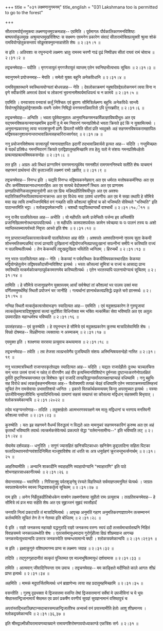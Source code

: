 +++
title = "०३१ लक्ष्मणानुगमनम्"
title_english = "031 Lakshmana too is permitted to go to the forest"

+++


सीतारामयोर्वृत्तमुक्त्वा लक्ष्मणवृत्तमुपक्रमन्नाह-- एवमिति । पूर्वमागतः
पौर्वकालिकागमनविशिष्टः बाष्पपर्याकुलमुखः अश्रुव्याप्तमुखविशिष्टः स
सक्ष्मणः एवमनेन प्रकारेण संवादं सीतारामोक्तिप्रत्युक्ती श्रुत्वा शोकं
रामवियोगहेतुकसन्तापं सोढुमशक्नुवन्सन्नासेति शेषः  ॥  २।३१।१  ॥   

  

स इति । अतियशाः स रघुनन्दनो लक्ष्मणः भ्रातुः रामस्य चरणौ गाढं दृढं
निष्पीड्य सीतां राघवं रामं चोवाच  ॥  २।३१।२  ॥   

  

तद्वचनमेवाह-- यदीति । मृगगजायुतं मृगगजैरायुतं व्याप्तम् एतेन
स्वनिष्ठभीत्यभावः सूचितः  ॥  २।३१।३  ॥   

  

स्वानुगमने प्रयोजनमाह-- मेयति । समेतो युक्तः बहूनि अनेकविधानि  ॥  २।३१।४
 ॥   

  

रामवियुक्तस्थाने स्वस्थित्ययोग्यतां बोधयन्नाह-- नेति । देवलोकाक्रमणं
नहुषादिवद्देवलोकगमनं त्वया विना न वृणे स्वीकरोमि अमरत्वं देवत्वं च
लोकानां भुवनानामैश्वर्यमाधिपत्यं च न कामये  ॥  २।३१।५  ॥   

  

एवमिति । वनवासाय वनवासं कर्तुं निश्चितः एवं ब्रुवाणः सौमित्रिर्लक्ष्मणः
बहुभिः अनेकविधैः सान्त्वैः वियोगश्रुतिहेतुकोद्वेगशामकैः वचनैः रामेण
निषिद्धो वनगमनान्निवारितो ऽपि पुनरब्रवीत्  ॥  २।३१।६  ॥   

  

तद्वचनमेवाह-- अन्विति । भवता पूर्वमेवानुज्ञातः
आनुमानिकगमनकर्मिकाज्ञाविषयीभूतः अत एव यद्गमनविषकयत्नवानहमस्मि इदानीं तु
मे मम निवारणं गमनप्रतिषेधो भवता क्रियते इदं किं न युक्तमित्यर्थः ।
अनुमानप्रकारस्तु त्वया भरतशत्रुघ्नौ प्राणैः प्रियतरौ ममेति सीतां प्रति
भवदुक्तेः अहं सहगमनविषयकरामज्ञापितः
मद्विषयकानुशासनान्तराभावान्नित्यसहचारिराजवर्गवत्  ॥  २।३१।७  ॥   

  

ननु प्रयोजनविशेषस्य सत्त्वात्पूर्वं गमनायाज्ञापितः इदानीं
तदभावान्निवार्यसे इत्यत आह-- यदिति । गन्तुमिच्छतः मे यदर्थं प्रतिषेधः
गमननिवारणं क्रियते एतद्विज्ञातुमहमिच्छामि तत्र हेतुः यतो मे संशयः
गमनप्रतिषेधहेतोः प्राबल्याप्राबल्यविषयकसन्देहः  ॥  २।३१।८  ॥   

  

तत इति । अग्रतः अग्रे स्थितं प्राग्गामिनं रामगमनात्पूर्वमेव गमनशीलं
रामगमननिश्चये सतीति शेषः याचमानं सहगमनं प्रार्थयन्तं धीरं कृताञ्जलिं
लक्ष्मणं रामो ऽब्रवीत्  ॥  २।३१।९  ॥   

  

तद्वचनमेवाह-- स्निग्ध इति । यद्यपि स्निग्धः मद्विषयकस्नेहवान् अत एव
धर्मरतः मत्तोषककर्मनिष्ठः अत एव धीरः कर्मविषयकानवधानतारहितः अत एव सत्पथे
वेदोक्तमार्गे स्थितः अत एव प्राणसमः प्राणप्रतियोगिकसादृश्यानुयोगी अत एव
प्रियः मन्निष्ठप्रीतिविषयीभूतः अत एव अवश्यः
मदतिरिक्तनिरूपितवश्यत्वानाक्रान्तः अत एव विधेयः मया ऽवश्यं धारणीयः अत एव
मे सखा तथापि हे सौमित्रे मया सह त्वयि तन्मज्जिगमिषितं वनं गच्छति सति
कौशल्यां सुमित्रां च को भजिष्यति सेविष्यते "भरिष्यति" इति पाठान्तरमिति
भट्टाः । श्लोकद्वयमेकान्वयि । चशब्दौ यद्यपितथाप्यर्थौ वाश्चार्थे  ॥ 
२।३१।१०,े११  ॥   

  

ननु राजैव पालयितेत्यत आह-- अभीति । यो महीपतिः कामैः प्रजेप्सितैः पर्जन्य
इव अभिवर्षति प्रजानिखिलमनोरथान्प्रापयदित्यर्थः । स महीपतिः
कामपाशपर्यस्तः कामेन स्वेच्छया यः पः पालनं तस्य यः अशो
व्याप्तिस्तस्मात्पर्यस्तो निवृत्तः आस्ते इति शेषः  ॥  २।३१।१२  ॥   

  

ननु प्राप्तराज्याधिकारत्वात्केकयी पालयितेत्यत आह सेति । अश्वपतेः
अश्वपतिनाम्नो नृपस्य सुता केकयी शोभनमतिसम्पन्नमिदं राज्यं प्राप्यापि
दुःखितानां मद्वियोगजनितप्राप्तदुःखानां सपत्नीनां समीपे न करिष्यति राज्यं
न पालयिष्यतीत्यर्थः । तेन केकय्यपि तद्दुःखदुःखिता भवितेति ध्वनितम् ।
हिरप्यर्थे  ॥  २।३१।१३  ॥   

  

ननु भरतः पालयितेत्यत आह-- नेति । केकय्यां न पर्यवस्थितः
केकयीविषयकास्थारहितः केकय्या मद्वियोगहेतुत्वेन तद्विषयकौदासीन्यविशिष्ट
इत्यर्थः । भरतः कौसल्यां सुमित्रां च राज्यं च आसाद्य प्राप्य स्मरिष्यति
मत्कर्मकोत्कण्ठापूर्वकस्मरणमेव करिष्यतीत्यर्थः । एतेन भरतस्यापि
पालनायोग्यत्वं सूचितम्  ॥  २।३१।१४  ॥   

  

तामिति । हे सौमित्रे राजानुग्रहणेन युक्तस्त्वम् आर्यां सर्वश्रेष्ठां तां
कौशल्यां भर पालय उक्तं मया वर्णितममुमर्थमिहं स्थितौ प्रयोजनं चर जानीहि ।
गत्यर्थानां ज्ञानार्थकत्वप्रसिद्धेः प्रकृते चरो ज्ञानमर्थः  ॥  २।३१।१५
 ॥   

  

नन्विह स्थितौ मत्कर्तृकत्वत्सेवाभङ्गः स्यादित्यत आह-- एवमिति । एवं
मदुक्तप्रकारेण ते गुरुपूजायां त्वत्कर्तृकमात्रादिशुश्रूषायां सत्यां
सुदर्शिता विधिनोक्ता मम भक्तिः मत्कर्मिका सेवा भविष्यति अत एव अतुलः
उपमारहितः महान्धर्मश्च भविष्यति  ॥  २।३१।१६  ॥   

  

उपसंहरन्नाह-- एवं कुरुष्वेति । हे रघुनन्दन हे सौमित्रे एवं
मदुक्तप्रकारेण कुरुष्व मात्रादिसेवामिति शेषः । विपक्षे दोषमाह--
विप्रहीणायाः त्यक्तायाः न अस्माकम्  ॥  २।३१।१७  ॥   

  

एवमुक्त इति । श्लक्ष्णया सरसया प्रत्युवाच कथयामास  ॥  २।३१।१८  ॥   

  

तद्वचनमेवाह-- तवेति । तव तेजसा त्वत्प्रभावेणैव पूजयिष्यति संशयः
अस्मिन्विषयसन्देहो नास्ति  ॥  २।३१।१९  ॥   

  

ननु भरतमात्रस्थितौ राजान्तरकृतोपद्रवः स्यादित्यत आह-- यदिति । यद्यतः
राजादेर्हेतोः दुःस्थः चञ्चलचित्तः सन् भरत उत्तमं राज्यं न रक्षेत् तं
वीरगर्वेण अहं वीर इत्यभिमानविशिष्टेन दुर्मनसा दुष्टान्तःकरणेनोपलक्षितं
दुर्मतिं दुष्टनिश्चयवन्तमत एव विशेषतः क्रूरं राजादिं
तान्प्रसिद्धान्सर्वांस्तत्पक्षान्प्राप्याहं वधिष्यामि । ननु बहुभिः सह
विरोधे कथं त्वकर्तृकहननमित्यत आह-- त्रैलोक्यमपि तत्पक्षं चेदहं वधिष्यामि
एतेन स्वपराक्रमस्यातिमहत्त्वं सूचितं तेन रामसेवायाः प्रभावातिशयो ध्वनितः
। इकारो वितर्कार्थकमव्ययम् किन्तु अपरमुच्यत इत्यर्थः । यस्याः
उपजीविनामुपजीविभिः भृत्यादिभिरित्यर्थः ग्रामाणां सहस्रं सम्प्राप्तं सा
कौसल्या मद्विधान् सहस्रमपि बिभृयात् । श्लोकत्रयमेकान्वयि  ॥  २।३१।२०२२
 ॥   

  

तदेव भङ्ग्यन्तरेणाह-- तदिति । तदुक्तहेतोः आत्मभरणस्वरक्षणे मम मातुः
मद्विधानां च भरणाय मनस्विनी कौशल्या पर्याप्ता  ॥  २।३१।२३  ॥   

  

कुरुष्वेति । यतः इह सहगमने वैधर्म्यं विरुद्धत्वं न विद्यते अतः मामनुचरं
सहगमनकारिणं कुरुष्व अत एव अहं कृतार्थो भविष्यामि तवार्थः
त्वत्कर्मकसेवेत्यर्थः प्रकल्पते सेद्धा "वर्तमानसामीप्य--" इति भविष्यति
लट्  ॥  २।३१।२४  ॥   

  

सेवामेव दर्शयन्नाह-- धनुरिति । सगुणं ज्यासहितं खनित्रपिटकाधरः खनित्रेण
कुद्दालादिना सहिता पिटका फलादिस्थापनयोग्यवंशादिनिर्मिता मञ्जूषाविशेषः
तां धरति सः अत्र धनुर्ग्रहणं क्रूरजन्तुभर्त्सनार्थम्  ॥  २।३१।२५  ॥   

  

आहरिष्यामीति । अन्यानि शाकादीनि स्वाहार्हाणि स्वाहायोग्यानि "स्वाहाराणि"
इति पाठे शोभनाहारसाधकानीत्यर्थः  ॥  २।३१।२६  ॥   

  

सेवान्तरमाह-- भवानिति । गिरिसानुषु पर्वतशृङ्गेषु रंस्यते विहरिष्यते
सर्वमाज्ञप्तमनुमितं चेत्यर्थः । जाग्रतः स्वपतश्चेत्यनेन स्वस्य
निद्रावशकर्तृत्वं सूचितम्  ॥  २।३१।२७  ॥   

  

राम इति । अनेन निर्हेतुकप्रीतिबोधकेन वाक्येन लक्ष्मणोक्त्या सुप्रीतो
रामः प्रत्युवाच । तत्प्रतिवचनमेवाह-- हे सौमित्रे त्वं व्रज मया सहेति
शेषः अत एव सुहृज्जनं सुहृदं स्वसौहार्दं  

जनयति नित्यं प्रकटयति तं मात्रादिमित्यर्थः । आपृच्छ अनुमतिं गहाण
अनुमतिकरणाज्ञापनेन तत्सम्माननं कर्तव्यमिति सूचितं तेन ते न नेतव्या इति
बोधितम्  ॥  २।३१।२८  ॥   

  

ये इति । राज्ञो जनकस्य महायज्ञे यद्धनुरादि राज्ञो जनकस्य वरुणः स्वयं ददौ
तत्सर्वमाचार्यसद्मनि निहितं विवाहसमये जनकाल्लब्ध्वेति शेषः ।
एतत्सर्वमायुधमादाय गुरोर्गृहीत्वा क्षिप्रं शीघ्रमाव्रज आगच्छ
जनकस्येत्युभयान्वयि उत्तरत्र जनकस्येति सम्बन्धसामान्ये षष्ठी ।
श्लोकत्रयमेकान्वयि  ॥  २।३१।२९३१  ॥   

  

स इति । इक्ष्वाकुगुरुं वशिष्ठमागम्य प्राप्य स लक्ष्मणः जग्राह  ॥  २।३१।३२
 ॥   

  

तदिति । तद्गुरुगृहादानीतं सत्कृतं पूजितमत एव माल्यभूषितमायुधं दर्शयामास
 ॥  २।३१।३३  ॥   

  

तमिति । आत्मवान् जीवादिनियन्ता राम उवाच । तद्वचनमेवाह-- मम काङ्क्षिते
मदीप्सिते काले आगतः शीघ्रं प्राप्त इत्यर्थः  ॥  २।३१।३४  ॥   

  

अहमिति । मामकं मदुपार्जितमित्यर्थः धनं ब्राह्मणेभ्यः त्वया सह
प्रदातुमहमिच्छामि  ॥  २।३१।३५  ॥   

  

वसन्तीति । गुरुषु दृढभक्ता ये द्विजसत्तमा वसन्ति तेषां द्विजसत्तमानां
सर्वेषां मे उपजीविनां च ये भूयः श्रेष्ठास्तान्द्विजानामार्यं श्रेष्ठमत
एव प्रवरं प्रकर्षेण वरणीयं सुयज्ञं सुयज्ञनामानं वसिष्ठपुत्रं च  

अपरांस्तद्भिन्नाञ्छिष्टान्सदाचारसम्पन्नान्द्विजातींश्च अभ्यर्च्य वनं
प्रयास्यामीति हेतोः आशु शीघ्रमानय । श्लोकद्वयमेकान्वयि  ॥  २।३१।३६,३७
 ॥   

  

इति श्रीमद्वाल्मीकीयरामायणव्याख्याने रामायणशिरोमणावयोध्याकाण्डे
एकत्रिंशः सर्गः  ॥  २।३१  ॥   

  

  


